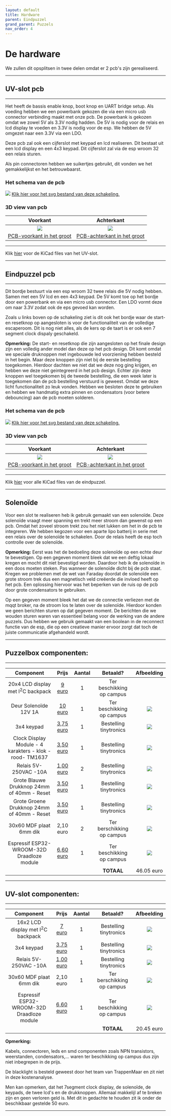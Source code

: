 ```yaml
---
layout: default
title: Hardware
parent: Eindpuzzel
grand_parent: Puzzels
nav_order: 4
---
```


# De hardware

We zullen dit opsplitsen in twee delen omdat er 2 pcb's zijn gerealiseerd.

---

## UV-slot pcb

---

Het heeft de bassis enable knop, boot knop en UART bridge setup. 
Als voeding hebben we een powerbank gekozen die via een micro usb connector verbinding maakt met onze pcb. De powerbank is gekozen omdat we zowel 5V als 3.3V nodig hadden. De 5V is nodig voor de relais en lcd display te voeden en 3.3V is nodig voor de esp. We hebben de 5V omgezet naar een 3.3V via een LDO.


Deze pcb zal ook een cijferslot met keypad en lcd realiseren. Dit bestaat uit een lcd display en een 4x3 keypad.
Dit cijferslot zal via de esp wroom 32 een relais sturen.

Als pin connectoren hebben we suikertjes gebruikt, dit vonden we het gemakkelijkst en het betrouwbaarst.

### Het schema van de pcb

![](Schakeling_UV-Lock.svg)
[Klik hier voor het svg bestand van deze schakeling.](https://raw.githubusercontent.com/PLAN-IT-B/BachelorProefCommunicatieEnEinde/main/Documentatie%20UV-slot/Schakeling_UV-Lock/Schakeling_UV-Lock.svg)


### 3D view van pcb

|Voorkant | Achterkant |
|:----: |:----: |
|![](pcb2-voorkant.png)|![](pcb2-achterkant.png)|
| [PCB-voorkant in het groot](https://github.com/PLAN-IT-B/BachelorProefCommunicatieEnEinde/blob/main/Documentatie%20UV-slot/Schakeling_UV-Lock/pcb2-voorkant.png)| [PCB-achterkant in het groot](https://github.com/PLAN-IT-B/BachelorProefCommunicatieEnEinde/blob/main/Documentatie%20UV-slot/Schakeling_UV-Lock/pcb2-achterkant.png)|

---

Klik [hier](https://github.com/PLAN-IT-B/BachelorProefCommunicatieEnEinde/tree/main/Documentatie%20UV-slot/Schakeling_UV-Lock) voor de KiCad files van het UV-slot.

---

## Eindpuzzel pcb

---

Dit bordje bestuurt via een esp wroom 32 twee relais die 5V nodig hebben. Samen met een 5V lcd en een 4x3 keypad.
De 5V komt toe op het bordje door een powerbank en via een micro usb connector. Een LDO vormt deze om naar 3.3V zodat ook de eps gevoed kan worden.

Zoals u links boven op de schakeling ziet is dit ook het bordje waar de start- en resetknop op aangesloten is voor de functionaliteit van de volledige escaperoom. Dit is nog niet alles, als de kers op de taart is er ook een 7 segment clock dispaly geschakeld.

**Opmerking:** De start- en resetknop die zijn aangesloten op het finale design zijn een volledig ander model dan deze op het pcb design. Dit komt omdat we speciale druknoppen met ingebouwde led voorziening hebben besteld in het begin. Maar deze knoppen zijn niet bij de eerste bestelling toegekomen. Hierdoor dachten we niet dat we deze nog ging krijgen, en hebben we deze niet geintegreerd in het pcb design. Echter zijn deze knoppen wel toegekomen bij de tweede bestelling, die een week later is toegekomen dan de pcb bestelling verstuurd is geweest. Omdat we deze licht functionaliteit zo leuk vonden. Hebben we besloten deze te gebruiken en hebben we handmatig extra pinnen en condensators (voor betere debouncing) aan de pcb moeten solderen. 

### Het schema van de pcb

![](Schakeling.svg)
[Klik hier voor het svg bestand van deze schakeling.](https://raw.githubusercontent.com/PLAN-IT-B/BachelorProefCommunicatieEnEinde/main/Documentatie%20eindpuzzel/Schakeling/Schakeling.svg)

### 3D view van pcb

|Voorkant | Achterkant |
|:----: |:----: |
|![](pcb1-voorkant.png)|![](pcb1-achterkant.png)|
| [PCB-voorkant in het groot](https://github.com/PLAN-IT-B/BachelorProefCommunicatieEnEinde/blob/main/Documentatie%20eindpuzzel/Schakeling/pcb1-voorkant.png)| [PCB-achterkant in het groot](https://github.com/PLAN-IT-B/BachelorProefCommunicatieEnEinde/blob/main/Documentatie%20eindpuzzel/Schakeling/pcb1-achterkant.png)|


---

Klik [hier](https://github.com/PLAN-IT-B/BachelorProefCommunicatieEnEinde/tree/main/Documentatie%20eindpuzzel/Schakeling)  voor alle KiCad files van de eindpuzzel.

---

## Solenoïde

Voor een slot te realiseren heb ik gebruik gemaakt van een solenoïde. Deze solenoïde vraagt meer spanning en trekt meer stroom dan gewenst op een pcb. Omdat het zoveel stroom trekt zou het niet lukken om het in de pcb te integreren. We hebben kegozen voor een aparte lipo batterij in serie met een relais over de solenoïde te schakelen. Door de relais heeft de esp toch controlle over de solenoïde.

**Opmerking:** Eerst was het de bedoeling deze solenoïde op een echte deur te bevestigen. Op een gegeven moment bleek dat we een deftig lokaal kregen en mocht dit niet bevestigd worden. Daardoor heb ik de solenoïde in een doos moeten steken. Pas wanneer de solenoïde dicht bij de pcb staat. Kregen we problemen met de wet van Faraday doordat de solenoïde een grote stroom trek dus een magnetisch veld creëerde die invloed heeft op het pcb. Een oplossing hiervoor was het beperken van de ruis op de pcb door grote condensators te gebruiken. 

Op een gegeven moment bleek het dat we de connectie verliezen met de mqqt broker, na de stroom los te laten over de solenoïde. Hierdoor konden we geen berichten sturen op dat gegeven moment. De berichten die we wouden sturen waren van essentieel belang voor de werking van de andere puzzels. Dus hebben we gebruik gemaakt van een boolean in de reconnect functie van de esp, die op een creatieve manier ervoor zorgt dat toch de juiste communicatie afgehandeld wordt.

---

## **Puzzelbox componenten:**

---

| Component|  Prijs | Aantal| Betaald? |Afbeelding|
|:----: |:----: |:----:|:----: |:----: |
|20x4 LCD display met I<sup>2</sup>C backpack  | [9 euro](https://www.tinytronics.nl/shop/nl/displays/lcd/lcd-display-20*4-karakters-met-witte-tekst-en-blauwe-backlight-met-i2c-backpack)|1| Ter beschikking op campus | ![<img src="LCD.jpg" height="250"/>](LCD.jpg) |
|Deur Solenoïde 12V 1A| [10 euro](https://www.tinytronics.nl/shop/nl/mechanica-en-actuatoren/elektromagneten/solenoids/deur-solenoid-12v-1a-jf-s1040dl) |1 | Ter beschikking op campus| ![](Solenoid.jfif) |
|3x4 keypad| [3,75 euro](https://www.tinytronics.nl/shop/nl/schakelaars/manuele-schakelaars/keypads/keypad-3x4-matrix-membraan) | 1 | Bestelling tinytronics | ![](keypad.jfif) |
|Clock Display Module - 4 karakters - klok - rood- TM1637| [3,50 euro](https://www.tinytronics.nl/shop/nl/displays/segmenten/robotdyn-segmenten-display-module-4-karakters-klok-rood-tm1637-mini) | 1 | Bestelling tinytronics | ![](clockdisplay.jpg) |
|Relais 5V- 250VAC -10A | [1,00 euro](https://www.tinytronics.nl/shop/nl/schakelaars/relais/relais-5v-250vac-10a) |2| Bestelling tinytronics| ![](relais.jpg) |
| Grote Blauwe Drukknop 24mm of 40mm - Reset | [3,50 euro](https://www.tinytronics.nl/shop/nl/schakelaars/manuele-schakelaars/drukknoppen-en-schakelaars/grote-blauwe-drukknop-24mm-of-40mm-reset) |1| Bestelling tinytronics| ![](Rk.jfif) |
| Grote Groene Drukknop 24mm of 40mm - Reset | [3,50 euro](https://www.tinytronics.nl/shop/nl/schakelaars/manuele-schakelaars/drukknoppen-en-schakelaars/grote-groene-drukknop-24mm-of-40mm-reset) |1| Bestelling tinytronics| ![](Sk.jfif) |
| 30x60 MDF plaat 6mm dik| 2,10 euro |2| Ter berschikking op campus| ![](MDF.jpg) |
| Espressif ESP32-WROOM-32D Draadloze module | [6,60 euro](https://www.conrad.be/nl/p/espressif-esp32-wroom-32d-draadloze-module-1-stuk-s-1925467.html?t=1&utm_source=kelkoo&utm_medium=vergelijkers&utm_term=1925467&utm_campaign=feed) |1| Ter beschikking op campus| ![](esp.jpg) |
| ||| **TOTAAL**| 46.05 euro |


---

## **UV-slot componenten:**

---


| Component| Prijs | Aantal | Betaald? |Afbeelding|
|:----: |:----: |:----:|:----: |:----: |
|16x2 LCD display met I<sup>2</sup>C backpack | [7 euro](https://www.tinytronics.nl/shop/nl/displays/lcd/lcd-display-16*2-karakters-met-witte-tekst-en-blauwe-backlight-met-i2c-backpack) |1| Bestelling tinytronics| ![](LCD2.jpg)|
|3x4 keypad| [3,75 euro](https://www.tinytronics.nl/shop/nl/schakelaars/manuele-schakelaars/keypads/keypad-3x4-matrix-membraan) |1| Bestelling tinytronics| ![](keypad.jfif) |
|Relais 5V- 250VAC -10A | [1,00 euro](https://www.tinytronics.nl/shop/nl/schakelaars/relais/relais-5v-250vac-10a) |1| Bestelling tinytronics| ![](relais.jpg) |
| 30x60 MDF plaat 6mm dik| 2,10 euro |1| Ter berschikking op campus| ![](MDF.jpg) |
| Espressif ESP32-WROOM-32D Draadloze module | [6,60 euro](https://www.conrad.be/nl/p/espressif-esp32-wroom-32d-draadloze-module-1-stuk-s-1925467.html?t=1&utm_source=kelkoo&utm_medium=vergelijkers&utm_term=1925467&utm_campaign=feed) |1| Ter beschikking op campus| ![](esp.jpg) |
| ||| **TOTAAL**| 20.45 euro |

**Opmerking:**

Kabels, connectoren, leds en smd componenten zoals NPN transistors, weerstanden, condensators,... waren ter beschikking op campus dus zijn niet inbegrepen in de prijs.

De blacklight is besteld geweest door het team van TrappenMaar en zit niet in deze kostenanalyse.

Men kan opmerken, dat het 7segment clock display, de solenoïde, de keypads, de twee lcd's en de drukknoppen. Allemaal makkelijl af te breken zijn en geen verloren geld is. Met dit in gedachte te houden zit ik onder de beschikbaar gestelde 50 euro.

---